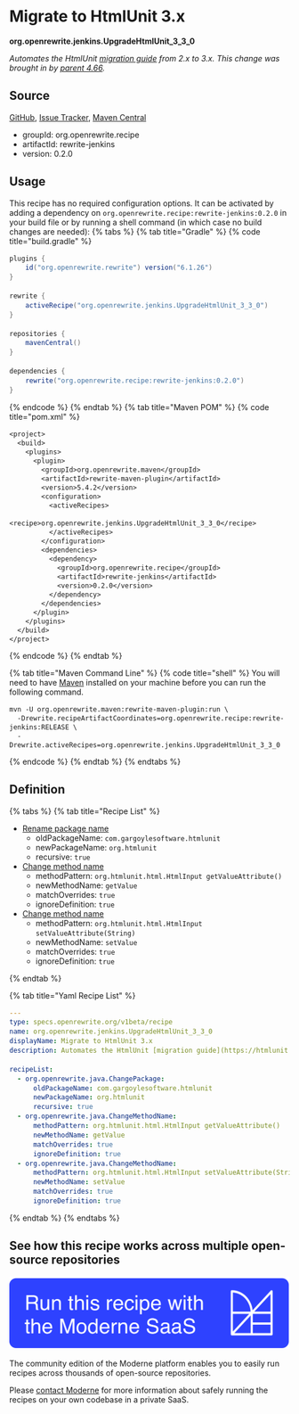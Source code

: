# Migrate to HtmlUnit 3.x

**org.openrewrite.jenkins.UpgradeHtmlUnit\_3\_3\_0**

_Automates the HtmlUnit [migration guide](https://htmlunit.sourceforge.io/migration.html) from 2.x to 3.x. This change was brought in by [parent 4.66](https://github.com/jenkinsci/plugin-pom/releases/tag/plugin-4.66)._

## Source

[GitHub](https://github.com/openrewrite/rewrite-jenkins/blob/main/src/main/resources/META-INF/rewrite/htmlunit-3.yml), [Issue Tracker](https://github.com/openrewrite/rewrite-jenkins/issues), [Maven Central](https://central.sonatype.com/artifact/org.openrewrite.recipe/rewrite-jenkins/0.2.0/jar)

* groupId: org.openrewrite.recipe
* artifactId: rewrite-jenkins
* version: 0.2.0


## Usage

This recipe has no required configuration options. It can be activated by adding a dependency on `org.openrewrite.recipe:rewrite-jenkins:0.2.0` in your build file or by running a shell command (in which case no build changes are needed): 
{% tabs %}
{% tab title="Gradle" %}
{% code title="build.gradle" %}
```groovy
plugins {
    id("org.openrewrite.rewrite") version("6.1.26")
}

rewrite {
    activeRecipe("org.openrewrite.jenkins.UpgradeHtmlUnit_3_3_0")
}

repositories {
    mavenCentral()
}

dependencies {
    rewrite("org.openrewrite.recipe:rewrite-jenkins:0.2.0")
}
```
{% endcode %}
{% endtab %}
{% tab title="Maven POM" %}
{% code title="pom.xml" %}
```markup
<project>
  <build>
    <plugins>
      <plugin>
        <groupId>org.openrewrite.maven</groupId>
        <artifactId>rewrite-maven-plugin</artifactId>
        <version>5.4.2</version>
        <configuration>
          <activeRecipes>
            <recipe>org.openrewrite.jenkins.UpgradeHtmlUnit_3_3_0</recipe>
          </activeRecipes>
        </configuration>
        <dependencies>
          <dependency>
            <groupId>org.openrewrite.recipe</groupId>
            <artifactId>rewrite-jenkins</artifactId>
            <version>0.2.0</version>
          </dependency>
        </dependencies>
      </plugin>
    </plugins>
  </build>
</project>
```
{% endcode %}
{% endtab %}

{% tab title="Maven Command Line" %}
{% code title="shell" %}
You will need to have [Maven](https://maven.apache.org/download.cgi) installed on your machine before you can run the following command.

```shell
mvn -U org.openrewrite.maven:rewrite-maven-plugin:run \
  -Drewrite.recipeArtifactCoordinates=org.openrewrite.recipe:rewrite-jenkins:RELEASE \
  -Drewrite.activeRecipes=org.openrewrite.jenkins.UpgradeHtmlUnit_3_3_0
```
{% endcode %}
{% endtab %}
{% endtabs %}

## Definition

{% tabs %}
{% tab title="Recipe List" %}
* [Rename package name](../java/changepackage.md)
  * oldPackageName: `com.gargoylesoftware.htmlunit`
  * newPackageName: `org.htmlunit`
  * recursive: `true`
* [Change method name](../java/changemethodname.md)
  * methodPattern: `org.htmlunit.html.HtmlInput getValueAttribute()`
  * newMethodName: `getValue`
  * matchOverrides: `true`
  * ignoreDefinition: `true`
* [Change method name](../java/changemethodname.md)
  * methodPattern: `org.htmlunit.html.HtmlInput setValueAttribute(String)`
  * newMethodName: `setValue`
  * matchOverrides: `true`
  * ignoreDefinition: `true`

{% endtab %}

{% tab title="Yaml Recipe List" %}
```yaml
---
type: specs.openrewrite.org/v1beta/recipe
name: org.openrewrite.jenkins.UpgradeHtmlUnit_3_3_0
displayName: Migrate to HtmlUnit 3.x
description: Automates the HtmlUnit [migration guide](https://htmlunit.sourceforge.io/migration.html) from 2.x to 3.x. This change was brought in by [parent 4.66](https://github.com/jenkinsci/plugin-pom/releases/tag/plugin-4.66).

recipeList:
  - org.openrewrite.java.ChangePackage:
      oldPackageName: com.gargoylesoftware.htmlunit
      newPackageName: org.htmlunit
      recursive: true
  - org.openrewrite.java.ChangeMethodName:
      methodPattern: org.htmlunit.html.HtmlInput getValueAttribute()
      newMethodName: getValue
      matchOverrides: true
      ignoreDefinition: true
  - org.openrewrite.java.ChangeMethodName:
      methodPattern: org.htmlunit.html.HtmlInput setValueAttribute(String)
      newMethodName: setValue
      matchOverrides: true
      ignoreDefinition: true

```
{% endtab %}
{% endtabs %}

## See how this recipe works across multiple open-source repositories

[![Moderne Link Image](/.gitbook/assets/ModerneRecipeButton.png)](https://app.moderne.io/recipes/org.openrewrite.jenkins.UpgradeHtmlUnit_3_3_0)

The community edition of the Moderne platform enables you to easily run recipes across thousands of open-source repositories.

Please [contact Moderne](https://moderne.io/product) for more information about safely running the recipes on your own codebase in a private SaaS.
